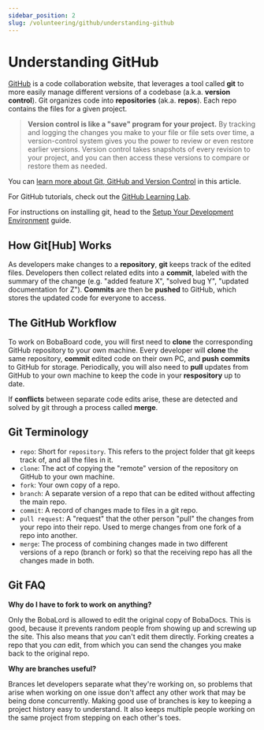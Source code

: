 ```yaml
---
sidebar_position: 2
slug: /volunteering/github/understanding-github
---
```


# Understanding GitHub

[GitHub](https://github.com/) is a code collaboration website, that leverages a
tool called **git** to more easily manage different versions of a codebase
(a.k.a. **version control**). Git organizes code into **repositories** (ak.a.
**repos**). Each repo contains the files for a given project.

> **Version control is like a "save" program for your project.** By tracking and
> logging the changes you make to your file or file sets over time, a
> version-control system gives you the power to review or even restore earlier
> versions. Version control takes snapshots of every revision to your project,
> and you can then access these versions to compare or restore them as needed.

You can
[learn more about Git, GitHub and Version Control](https://blog.devmountain.com/git-vs-github-whats-the-difference)
in this article.

For GitHub tutorials, check out the
[GitHub Learning Lab](https://lab.github.com/).

For instructions on installing git, head to the
[Setup Your Development Environment](/docs/engineering/start-developing/setting-up-dev-env#gitgithub)
guide.

## How Git[Hub] Works

As developers make changes to a **repository**, **git** keeps track of the
edited files. Developers then collect related edits into a **commit**, labeled
with the summary of the change (e.g. "added feature X", "solved bug Y", "updated
documentation for Z"). **Commits** are then be **pushed** to GitHub, which
stores the updated code for everyone to access.

## The GitHub Workflow

To work on BobaBoard code, you will first need to **clone** the corresponding
GitHub repository to your own machine. Every developer will **clone** the same
repository, **commit** edited code on their own PC, and **push** **commits** to
GitHub for storage. Periodically, you will also need to **pull** updates from
GitHub to your own machine to keep the code in your **respository** up to date.

If **conflicts** between separate code edits arise, these are detected and
solved by git through a process called **merge**.

## Git Terminology

- `repo`: Short for `repository`. This refers to the project folder that git
  keeps track of, and all the files in it.
- `clone`: The act of copying the "remote" version of the repository on GitHub
  to your own machine.
- `fork`: Your own copy of a repo.
- `branch`: A separate version of a repo that can be edited without affecting
  the main repo.
- `commit`: A record of changes made to files in a git repo.
- `pull request`: A "request" that the other person "pull" the changes from your
  repo into their repo. Used to merge changes from one fork of a repo into
  another.
- `merge`: The process of combining changes made in two different versions of a
  repo (branch or fork) so that the receiving repo has all the changes made in
  both.

## Git FAQ

**Why do I have to fork to work on anything?**

Only the BobaLord is allowed to edit the original copy of BobaDocs. This is
good, because it prevents random people from showing up and screwing up the
site. This also means that _you_ can't edit them directly. Forking creates a
repo that you _can_ edit, from which you can send the changes you make back to
the original repo.

**Why are branches useful?**

Brances let developers separate what they're working on, so problems that arise
when working on one issue don't affect any other work that may be being done
concurrently. Making good use of branches is key to keeping a project history
easy to understand. It also keeps multiple people working on the same project
from stepping on each other's toes.
